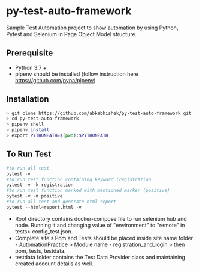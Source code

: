 # py-test-auto-framework

Sample Test Automation project to show automation by using Python, Pytest and Selenium in Page Object Model structure. 

## Prerequisite

* Python 3.7 +
* pipenv should be installed (follow instruction here https://github.com/pypa/pipenv)


## Installation
```bash
> git clone https://github.com/abkabhishek/py-test-auto-framework.git
> cd py-test-auto-framework
> pipenv shell
> pipenv install
> export PYTHONPATH=$(pwd):$PYTHONPATH
```

## To Run Test

```python
#to run all test
pytest -v
#to run test function containing keyword (registration
pytest -v -k registration
#to run test function marked with mentioned marker (positive)
pytest -v -m positive
#to run all test and generate html report
pytest --html=report.html -v

```

* Root directory contains docker-compose file to run selenium hub and node. Running it and changing value of "environment" to "remote" in tests> config_test.json.
* Complete site's Pom and Tests should be placed inside site name folder - AutomationPractice > Module name - registration_and_login > then pom, tests, testdata.
* testdata folder contains the Test Data Provider class and maintaining created account details as well.
